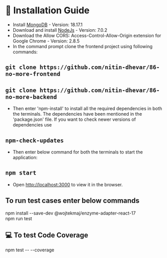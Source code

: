 # :rocket: Installation Guide
 
 - Install [MongoDB](https://docs.mongodb.com/manual/tutorial/install-mongodb-on-windows) - Version: 18.17.1
 - Download and install [NodeJs](https://nodejs.org/en/download/) - Version: 7.0.2
 - Download the Allow CORS: Access-Control-Allow-Origin extension for Google Chrome - Version: 2.8.5
 - In the command prompt clone the frontend project using following commands:
## `git clone https://github.com/nitin-dhevar/86-no-more-frontend`
## `git clone https://github.com/nitin-dhevar/86-no-more-backend`
- Then enter 'npm-install' 
 to install all the required dependencies in both the terminals. The dependencies have been mentioned in the 'package.json' file. If you want to check newer versions of dependencies use
## `npm-check-updates`
 - Then enter below command for both the terminals to start the application:
## `npm start`
- Open [http://localhost:3000](http://localhost:3000) to view it in the browser.

## To run test cases enter below commands
npm install --save-dev @wojtekmaj/enzyme-adapter-react-17\
npm run test

## 💻 To test Code Coverage
npm test -- --coverage 
